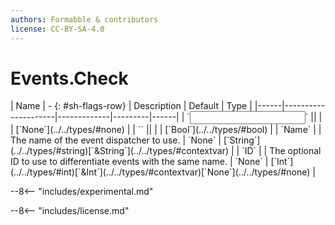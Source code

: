 ```yaml
---
authors: Formabble & contributors
license: CC-BY-SA-4.0
---
```



# Events.Check

<div class="sh-parameters" markdown="1">
| Name | - {: #sh-flags-row} | Description | Default | Type |
|------|---------------------|-------------|---------|------|
| `<input>` || | | [`None`](../../types/#none) |
| `<output>` || | | [`Bool`](../../types/#bool) |
| `Name` |  | The name of the event dispatcher to use. | `None` | [`String`](../../types/#string)[`&String`](../../types/#contextvar) |
| `ID` |  | The optional ID to use to differentiate events with the same name. | `None` | [`Int`](../../types/#int)[`&Int`](../../types/#contextvar)[`None`](../../types/#none) |

</div>

--8<-- "includes/experimental.md"



--8<-- "includes/license.md"


